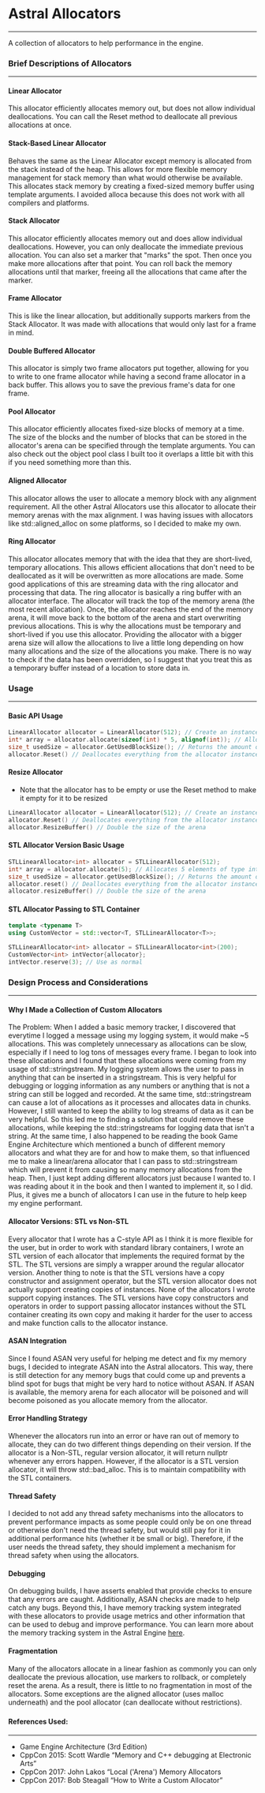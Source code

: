 # Astral Allocators

----

A collection of allocators to help performance in the engine.


### Brief Descriptions of Allocators

---

#### Linear Allocator
This allocator efficiently allocates memory out, but does not allow individual deallocations. You can call
the Reset method to deallocate all previous allocations at once.

#### Stack-Based Linear Allocator
Behaves the same as the Linear Allocator except memory is allocated from the stack instead of the heap.
This allows for more flexible memory management for stack memory than what would otherwise be available.
This allocates stack memory by creating a fixed-sized memory buffer using template arguments. I avoided
alloca because this does not work with all compilers and platforms.

#### Stack Allocator
This allocator efficiently allocates memory out and does allow individual deallocations. However, you can 
only deallocate the immediate previous allocation. You can also set a marker that "marks" the spot. Then once
you make more allocations after that point. You can roll back the memory allocations until that marker, freeing 
all the allocations that came after the marker.

#### Frame Allocator
This is like the linear allocation, but additionally supports markers from the Stack Allocator. It was made 
with allocations that would only last for a frame in mind.

#### Double Buffered Allocator
This allocator is simply two frame allocators put together, allowing for you to write to one frame allocator
while having a second frame allocator in a back buffer. This allows you to save the previous frame's data
for one frame.

#### Pool Allocator
This allocator efficiently allocates fixed-size blocks of memory at a time. The size of the blocks and
the number of blocks that can be stored in the allocator's arena can be specified through the template 
arguments. You can also check out the object pool class I built too it overlaps a little bit with this if
you need something more than this.

#### Aligned Allocator
This allocator allows the user to allocate a memory block with any alignment requirement. All the other
Astral Allocators use this allocator to allocate their memory arenas with the max alignment. I was having 
issues with allocators like std::aligned_alloc on some platforms, so I decided to make my own.

#### Ring Allocator
This allocator allocates memory that with the idea that they are short-lived, temporary
allocations. This allows efficient allocations that don't need to be deallocated as it will be
overwritten as more allocations are made. Some good applications of this are streaming data with 
the ring allocator and processing that data. The ring allocator is basically a ring buffer with 
an allocator interface. The allocator will track the top of the memory arena (the most recent allocation).
Once, the allocator reaches the end of the memory arena, it will move back to the bottom of the arena and start
overwriting previous allocations. This is why the allocations must be temporary and short-lived if you use this
allocator. Providing the allocator with a bigger arena size will allow the allocations to live a little long depending
on how many allocations and the size of the allocations you make. There is no way to check if the data has
been overridden, so I suggest that you treat this as a temporary buffer instead of a location to store data in.

### Usage

---

#### Basic API Usage
```c++
LinearAllocator allocator = LinearAllocator(512); // Create an instance with a 512 byte arena
int* array = allocator.allocate(sizeof(int) * 5, alignof(int)); // Allocate memory for an int array with 5 elements
size_t usedSize = allocator.GetUsedBlockSize(); // Returns the amount of memory that has been allocated so far
allocator.Reset() // Deallocates everything from the allocator instance
``` 

#### Resize Allocator 
- Note that the allocator has to be empty or use the Reset method to make it empty for it to be
resized
```c++
LinearAllocator allocator = LinearAllocator(512); // Create an instance with a 512 byte arena
allocator.Reset() // Deallocates everything from the allocator instance
allocator.ResizeBuffer() // Double the size of the arena
```

#### STL Allocator Version Basic Usage

```c++
STLLinearAllocator<int> allocator = STLLinearAllocator(512);
int* array = allocator.allocate(5); // Allocates 5 elements of type int
size_t usedSize = allocator.getUsedBlockSize(); // Returns the amount of memory that has been allocated so far
allocator.reset() // Deallocates everything from the allocator instance
allocator.resizeBuffer() // Double the size of the arena
```

#### STL Allocator Passing to STL Container
```c++
template <typename T>
using CustomVector = std::vector<T, STLLinearAllocator<T>>; 

STLLinearAllocator<int> allocator = STLLinearAllocator<int>(200);
CustomVector<int> intVector{allocator};
intVector.reserve(3); // Use as normal
```

###
### Design Process and Considerations

---

#### Why I Made a Collection of Custom Allocators

The Problem: When I added a basic memory tracker, I discovered that everytime I logged a message using my logging system, it would
make ~5 allocations. This was completely unnecessary as allocations can be slow, especially if I need to log tons of 
messages every frame. I began to look into these allocations and I found that these allocations were coming from my 
usage of std::stringstream. My logging system allows the user to pass in anything that can be inserted in a stringstream. This is very helpful for debugging or logging information
as any numbers or anything that is not a string can still be logged and recorded. At the same time, std::stringstream
can cause a lot of allocations as it processes and allocates data in chunks. However, I still wanted to keep the ability
to log streams of data as it can be very helpful. So this led me to finding a solution that could remove these allocations,
while keeping the std::stringstreams for logging data that isn't a string. At the same time, I also happened to be reading
the book Game Engine Architecture which mentioned a bunch of different memory allocators and what they are for and how to 
make them, so that influenced me to make a linear/arena allocator that I can pass to std::stringstream which will prevent it from
causing so many memory allocations from the heap. Then, I just kept adding different allocators just because I wanted to.
I was reading about it in the book and then I wanted to implement it, so I did. Plus, it gives me a bunch of allocators
I can use in the future to help keep my engine performant. 


#### Allocator Versions: STL vs Non-STL

Every allocator that I wrote has a C-style API as I think it is more flexible for the user, but in order to work with 
standard library containers, I wrote an STL version of each allocator that implements the required format by the STL.
The STL versions are simply a wrapper around the regular allocator version. Another thing to note is that the STL versions
have a copy constructor and assignment operator, but the STL version allocator does not actually support creating 
copies of instances. None of the allocators I wrote support copying instances. The STL versions have copy constructors 
and operators in order to support passing allocator instances without the STL container creating its own copy and 
making it harder for the user to access and make function calls to the allocator instance.


#### ASAN Integration

Since I found ASAN very useful for helping me detect and fix my memory bugs, I decided to integrate ASAN into the 
Astral allocators. This way, there is still detection for any memory bugs that could come up and prevents a blind
spot for bugs that might be very hard to notice without ASAN. If ASAN is available, the memory arena for each allocator
will be poisoned and will become poisoned as you allocate memory from the allocator.

#### Error Handling Strategy

Whenever the allocators run into an error or have ran out of memory to allocate, they can do two
different things depending on their version. If the allocator is a Non-STL, regular version allocator,
it will return nullptr whenever any errors happen. However, if the allocator is a STL version allocator,
it will throw std::bad_alloc. This is to maintain compatibility with the STL containers.

#### Thread Safety

I decided to not add any thread safety mechanisms into the allocators to prevent performance impacts as some people
could only be on one thread or otherwise don't need the thread safety, but would still pay for it in additional performance 
hits (whether it be small or big). Therefore, if the user needs the thread safety, they should implement a mechanism for
thread safety when using the allocators.

#### Debugging

On debugging builds, I have asserts enabled that provide checks to ensure that any errors are caught. Additionally, ASAN
checks are made to help catch any bugs. Beyond this, I have memory tracking system integrated with these allocators to 
provide usage metrics and other information that can be used to debug and improve performance. You can learn more
about the memory tracking system in the Astral Engine [here](../../Profiling%20Tools/Memory%20Tracking%20&%20Visualization/Information.md).

#### Fragmentation

Many of the allocators allocate in a linear fashion as commonly you can only deallocate the previous allocation,
use markers to rollback, or completely reset the arena. As a result, there is little to no fragmentation in most
of the allocators. Some exceptions are the aligned allocator (uses malloc underneath)
and the pool allocator (can deallocate without restrictions).

###
#### References Used:

---


- Game Engine Architecture (3rd Edition)
- CppCon 2015: Scott Wardle “Memory and C++ debugging at Electronic Arts”
- CppCon 2017: John Lakos “Local ('Arena') Memory Allocators
- CppCon 2017: Bob Steagall “How to Write a Custom Allocator” 